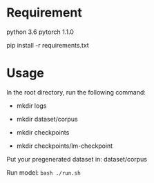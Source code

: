 # Requirement
python 3.6
pytorch 1.1.0

pip install -r requirements.txt

# Usage
In the root directory, run the following command:

- mkdir logs

- mkdir dataset/corpus

- mkdir checkpoints

- mkdir checkpoints/lm-checkpoint

Put your pregenerated dataset in: dataset/corpus

Run model: ```bash ./run.sh```
